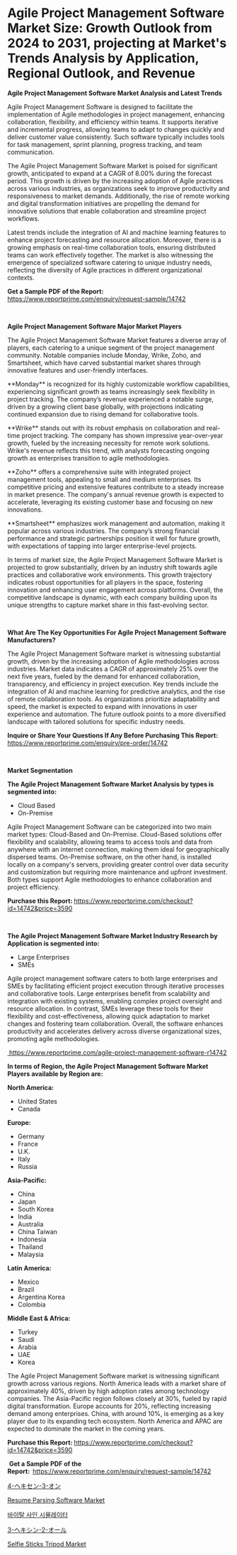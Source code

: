 <p><h1>Agile Project Management Software Market Size: Growth Outlook from 2024 to 2031, projecting at Market's Trends Analysis by Application, Regional Outlook, and Revenue</h1></p><p><strong>Agile Project Management Software Market Analysis and Latest Trends</strong></p>
<p><p>Agile Project Management Software is designed to facilitate the implementation of Agile methodologies in project management, enhancing collaboration, flexibility, and efficiency within teams. It supports iterative and incremental progress, allowing teams to adapt to changes quickly and deliver customer value consistently. Such software typically includes tools for task management, sprint planning, progress tracking, and team communication.</p><p>The Agile Project Management Software Market is poised for significant growth, anticipated to expand at a CAGR of 8.00% during the forecast period. This growth is driven by the increasing adoption of Agile practices across various industries, as organizations seek to improve productivity and responsiveness to market demands. Additionally, the rise of remote working and digital transformation initiatives are propelling the demand for innovative solutions that enable collaboration and streamline project workflows.</p><p>Latest trends include the integration of AI and machine learning features to enhance project forecasting and resource allocation. Moreover, there is a growing emphasis on real-time collaboration tools, ensuring distributed teams can work effectively together. The market is also witnessing the emergence of specialized software catering to unique industry needs, reflecting the diversity of Agile practices in different organizational contexts.</p></p>
<p><strong>Get a Sample PDF of the Report:&nbsp;</strong> <a href="https://www.reportprime.com/enquiry/request-sample/14742">https://www.reportprime.com/enquiry/request-sample/14742</a></p>
<p>&nbsp;</p>
<p><strong>Agile Project Management Software Major Market Players</strong></p>
<p><p>The Agile Project Management Software Market features a diverse array of players, each catering to a unique segment of the project management community. Notable companies include Monday, Wrike, Zoho, and Smartsheet, which have carved substantial market shares through innovative features and user-friendly interfaces.</p><p>**Monday** is recognized for its highly customizable workflow capabilities, experiencing significant growth as teams increasingly seek flexibility in project tracking. The company’s revenue experienced a notable surge, driven by a growing client base globally, with projections indicating continued expansion due to rising demand for collaborative tools.</p><p>**Wrike** stands out with its robust emphasis on collaboration and real-time project tracking. The company has shown impressive year-over-year growth, fueled by the increasing necessity for remote work solutions. Wrike's revenue reflects this trend, with analysts forecasting ongoing growth as enterprises transition to agile methodologies.</p><p>**Zoho** offers a comprehensive suite with integrated project management tools, appealing to small and medium enterprises. Its competitive pricing and extensive features contribute to a steady increase in market presence. The company's annual revenue growth is expected to accelerate, leveraging its existing customer base and focusing on new innovations.</p><p>**Smartsheet** emphasizes work management and automation, making it popular across various industries. The company’s strong financial performance and strategic partnerships position it well for future growth, with expectations of tapping into larger enterprise-level projects.</p><p>In terms of market size, the Agile Project Management Software Market is projected to grow substantially, driven by an industry shift towards agile practices and collaborative work environments. This growth trajectory indicates robust opportunities for all players in the space, fostering innovation and enhancing user engagement across platforms. Overall, the competitive landscape is dynamic, with each company building upon its unique strengths to capture market share in this fast-evolving sector.</p></p>
<p>&nbsp;</p>
<p><strong>What Are The Key Opportunities For Agile Project Management Software Manufacturers?</strong></p>
<p><p>The Agile Project Management Software market is witnessing substantial growth, driven by the increasing adoption of Agile methodologies across industries. Market data indicates a CAGR of approximately 25% over the next five years, fueled by the demand for enhanced collaboration, transparency, and efficiency in project execution. Key trends include the integration of AI and machine learning for predictive analytics, and the rise of remote collaboration tools. As organizations prioritize adaptability and speed, the market is expected to expand with innovations in user experience and automation. The future outlook points to a more diversified landscape with tailored solutions for specific industry needs.</p></p>
<p><strong>Inquire or Share Your Questions If Any Before Purchasing This Report:</strong> <a href="https://www.reportprime.com/enquiry/pre-order/14742">https://www.reportprime.com/enquiry/pre-order/14742</a></p>
<p>&nbsp;</p>
<p><strong>Market Segmentation</strong></p>
<p><strong>The Agile Project Management Software Market Analysis by types is segmented into:</strong></p>
<p><ul><li>Cloud Based</li><li>On-Premise</li></ul></p>
<p><p>Agile Project Management Software can be categorized into two main market types: Cloud-Based and On-Premise. Cloud-Based solutions offer flexibility and scalability, allowing teams to access tools and data from anywhere with an internet connection, making them ideal for geographically dispersed teams. On-Premise software, on the other hand, is installed locally on a company's servers, providing greater control over data security and customization but requiring more maintenance and upfront investment. Both types support Agile methodologies to enhance collaboration and project efficiency.</p></p>
<p><strong>Purchase this Report:&nbsp;</strong><a href="https://www.reportprime.com/checkout?id=14742&price=3590">https://www.reportprime.com/checkout?id=14742&price=3590</a></p>
<p>&nbsp;</p>
<p><strong>The Agile Project Management Software Market Industry Research by Application is segmented into:</strong></p>
<p><ul><li>Large Enterprises</li><li>SMEs</li></ul></p>
<p><p>Agile project management software caters to both large enterprises and SMEs by facilitating efficient project execution through iterative processes and collaborative tools. Large enterprises benefit from scalability and integration with existing systems, enabling complex project oversight and resource allocation. In contrast, SMEs leverage these tools for their flexibility and cost-effectiveness, allowing quick adaptation to market changes and fostering team collaboration. Overall, the software enhances productivity and accelerates delivery across diverse organizational sizes, promoting agile methodologies.</p></p>
<p><a href="https://www.reportprime.com/agile-project-management-software-r14742">&nbsp;https://www.reportprime.com/agile-project-management-software-r14742</a></p>
<p><strong>In terms of Region, the Agile Project Management Software Market Players available by Region are:</strong></p>
<p>
    <p> <strong> North America: </strong>
        <ul>
            <li>United States</li>
            <li>Canada</li>
        </ul>
        </p> 
    <p> <strong> Europe: </strong>
        <ul>
            <li>Germany</li>
            <li>France</li>
            <li>U.K.</li>
            <li>Italy</li>
            <li>Russia</li>
        </ul>
        </p> 
    <p> <strong> Asia-Pacific: </strong>
        <ul>
            <li>China</li>
            <li>Japan</li>
            <li>South Korea</li>
            <li>India</li>
            <li>Australia</li>
            <li>China Taiwan</li>
            <li>Indonesia</li>
            <li>Thailand</li>
            <li>Malaysia</li>
        </ul>
        </p> 
    <p> <strong> Latin America: </strong>
        <ul>
            <li>Mexico</li>
            <li>Brazil</li>
            <li>Argentina Korea</li>
            <li>Colombia</li>
        </ul>
        </p> 
    <p> <strong> Middle East & Africa: </strong>
        <ul>
            <li>Turkey</li>
            <li>Saudi</li>
            <li>Arabia</li>
            <li>UAE</li>
            <li>Korea</li>
        </ul>
    </p>
    </p>
<p><p>The Agile Project Management Software market is witnessing significant growth across various regions. North America leads with a market share of approximately 40%, driven by high adoption rates among technology companies. The Asia-Pacific region follows closely at 30%, fueled by rapid digital transformation. Europe accounts for 20%, reflecting increasing demand among enterprises. China, with around 10%, is emerging as a key player due to its expanding tech ecosystem. North America and APAC are expected to dominate the market in the coming years.</p></p>
<p><strong>Purchase this Report: </strong><a href="https://www.reportprime.com/checkout?id=14742&price=3590">https://www.reportprime.com/checkout?id=14742&price=3590</a></p>
<p>&nbsp;<strong>Get a Sample PDF of the Report:&nbsp;&nbsp;</strong><a href="https://www.reportprime.com/enquiry/request-sample/14742">https://www.reportprime.com/enquiry/request-sample/14742</a></p>
<p><strong></strong></p>
<p><p><a href="https://medium.com/@dm15982023/4-hexen-3-one-market-%E3%81%AF-%E3%82%B3%E3%82%B9%E3%83%88%E7%AE%A1%E7%90%86%E3%81%A8%E5%8A%B9%E7%8E%87%E5%90%91%E4%B8%8A%E3%82%92%E5%84%AA%E5%85%88%E3%81%97%E3%81%BE%E3%81%99-%E3%81%95%E3%82%89%E3%81%AB-%E5%A0%B1%E5%91%8A%E6%9B%B8%E3%81%AF%E5%B8%82%E5%A0%B4%E3%81%AE%E9%9C%80%E8%A6%81%E9%9D%A2%E3%81%A8%E4%BE%9B%E7%B5%A6%E9%9D%A2%E3%81%AE%E4%B8%A1%E6%96%B9%E3%82%92%E3%82%AB%E3%83%90%E3%83%BC%E3%81%97%E3%81%A6%E3%81%84%E3%81%BE%E3%81%99-4-hexen-3-one-%E5%B8%82%E5%A0%B4%E3%81%AF-2024-%E3%81%8B%E3%82%89-66019b0da5a5">4-ヘキセン-3-オン</a></p><p><a href="https://github.com/JakirUddin651/Market-Research-Report-List-1/blob/main/resume-parsing-software-market.md">Resume Parsing Software Market</a></p><p><a href="https://medium.com/@zlpjbqkb72/vital-sign-simulators-market-%EC%9D%98-%EA%B8%80%EB%A1%9C%EB%B2%8C-%EC%8B%9C%EC%9E%A5-%EA%B0%9C%EC%9A%94%EB%8A%94-%EC%A0%84-%EC%84%B8%EA%B3%84-%EB%B0%8F-%EC%A3%BC%EC%9A%94-%EC%8B%9C%EC%9E%A5%EC%9D%98-%EC%82%B0%EC%97%85%EC%97%90-%EC%98%81%ED%96%A5%EC%9D%84-%EB%AF%B8%EC%B9%98%EB%8A%94-%EC%A3%BC%EC%9A%94-%ED%8A%B8%EB%A0%8C%EB%93%9C%EC%97%90-%EB%8C%80%ED%95%9C-%EB%8F%85%ED%8A%B9%ED%95%9C-%EA%B4%80%EC%A0%90%EC%9D%84-%EC%A0%9C%EA%B3%B5%ED%95%A9%EB%8B%88%EB%8B%A4-7766c86519fc?postPublishedType=initial">바이탈 사인 시뮬레이터</a></p><p><a href="https://medium.com/@dm15982023/3-hexyn-2-ol-market-%E3%81%AF-%E3%82%B3%E3%82%B9%E3%83%88%E7%AE%A1%E7%90%86%E3%81%A8%E5%8A%B9%E7%8E%87%E5%90%91%E4%B8%8A%E3%82%92%E5%84%AA%E5%85%88%E3%81%97%E3%81%BE%E3%81%99-%E3%81%95%E3%82%89%E3%81%AB-%E5%A0%B1%E5%91%8A%E6%9B%B8%E3%81%AF%E5%B8%82%E5%A0%B4%E3%81%AE%E9%9C%80%E8%A6%81%E9%9D%A2%E3%81%A8%E4%BE%9B%E7%B5%A6%E9%9D%A2%E3%81%AE%E4%B8%A1%E6%96%B9%E3%82%92%E3%82%AB%E3%83%90%E3%83%BC%E3%81%97%E3%81%A6%E3%81%84%E3%81%BE%E3%81%99-3-hexyn-2-ol-%E5%B8%82%E5%A0%B4%E3%81%AF-2024-%E3%81%8B%E3%82%89-7-eaeff2be3b62">3-ヘキシン-2-オール</a></p><p><a href="https://medium.com/@berugaru/the-growth-of-the-selfie-sticks-tripod-market-has-been-significant-driven-by-various-critical-8f1f57019ebb">Selfie Sticks Tripod Market</a></p></p>
